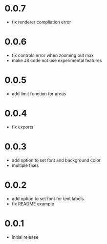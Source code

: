 # 0.0.7
- fix renderer compliation error
# 0.0.6
- fix controls error when zooming out max
- make JS code not use experimental features
# 0.0.5
- add limit function for areas

# 0.0.4
- fix exports

# 0.0.3
- add option to set font and background color
- multiple fixes

# 0.0.2
- add option to set font for text labels
- fix README example

# 0.0.1
- initial release